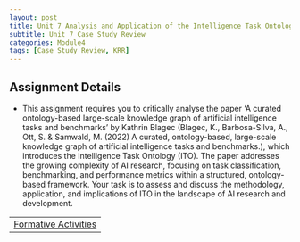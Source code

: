 ```yaml
---
layout: post
title: Unit 7 Analysis and Application of the Intelligence Task Ontology (ITO) in AI Benchmarking
subtitle: Unit 7 Case Study Review
categories: Module4
tags: [Case Study Review, KRR]
---
```

<html lang="en">



<body>

<h2>Assignment Details</h2>
<ul>
<li>This assignment requires you to critically analyse the paper ‘A curated ontology-based large-scale knowledge graph of artificial intelligence tasks and benchmarks’ by Kathrin Blagec (Blagec, K., Barbosa-Silva, A., Ott, S. & Samwald, M. (2022) A curated, ontology-based, large-scale knowledge graph of artificial intelligence tasks and benchmarks.), which introduces the Intelligence Task Ontology (ITO). The paper addresses the growing complexity of AI research, focusing on task classification, benchmarking, and performance metrics within a structured, ontology-based framework. Your task is to assess and discuss the methodology, application, and implications of ITO in the landscape of AI research and development.</li>
</ul>





<table>
    <tr>
       <td> <a href="../../../../artefacts/KRR-Unit6-FormalActivities.pdf" target="_blank" class="button large">Formative Activities</a></td> 
    </tr>
</table>
</body>

</html>



